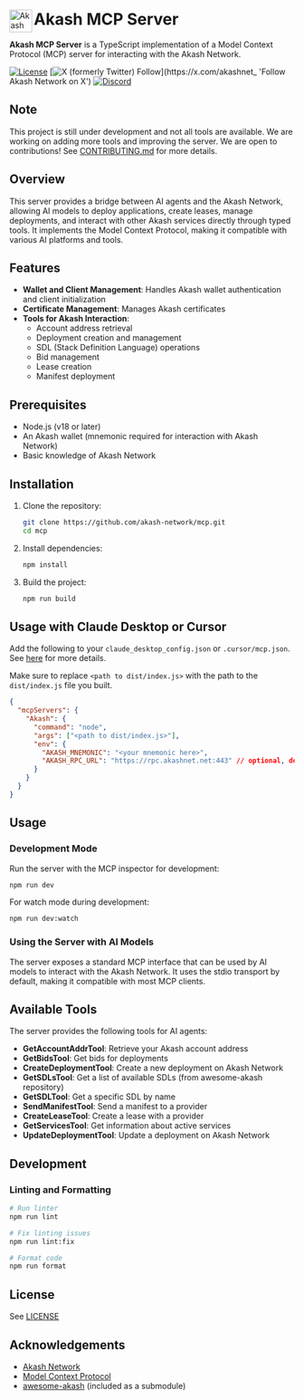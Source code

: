 <div align="left">
  
  <a href="https://akash.network/" target="_blank">
    <img src="https://raw.githubusercontent.com/cosmos/chain-registry/master/akash/images/akt.png" alt="Akash logo" title="Akash Network" align="left" height="40" />
  </a>
  
  # Akash MCP Server
  
  **Akash MCP Server** is a TypeScript implementation of a Model Context Protocol (MCP) server for interacting with the Akash Network.

[![License](https://img.shields.io/badge/License-Apache_2.0-blue.svg)](https://opensource.org/licenses/Apache-2.0)
[![X (formerly Twitter) Follow](https://img.shields.io/twitter/follow/akashnet_)](https://x.com/akashnet_ 'Follow Akash Network on X')
[![Discord](https://img.shields.io/badge/discord-join-7289DA.svg?logo=discord&longCache=true&style=flat)](https://discord.gg/akash 'Join Akash Discord')

</div>

## Note

This project is still under development and not all tools are available. We are working on adding more tools and improving the server.
We are open to contributions! See [CONTRIBUTING.md](CONTRIBUTING.md) for more details.

## Overview

This server provides a bridge between AI agents and the Akash Network, allowing AI models to deploy applications, create leases, manage deployments, and interact with other Akash services directly through typed tools. It implements the Model Context Protocol, making it compatible with various AI platforms and tools.

## Features

- **Wallet and Client Management**: Handles Akash wallet authentication and client initialization
- **Certificate Management**: Manages Akash certificates
- **Tools for Akash Interaction**:
  - Account address retrieval
  - Deployment creation and management
  - SDL (Stack Definition Language) operations
  - Bid management
  - Lease creation
  - Manifest deployment

## Prerequisites

- Node.js (v18 or later)
- An Akash wallet (mnemonic required for interaction with Akash Network)
- Basic knowledge of Akash Network

## Installation

1. Clone the repository:

   ```bash
   git clone https://github.com/akash-network/mcp.git
   cd mcp
   ```

2. Install dependencies:

   ```bash
   npm install
   ```

3. Build the project:

   ```bash
   npm run build
   ```

## Usage with Claude Desktop or Cursor

Add the following to your `claude_desktop_config.json` or `.cursor/mcp.json`. See [here](https://modelcontextprotocol.io/quickstart/user) for more details.

Make sure to replace `<path to dist/index.js>` with the path to the `dist/index.js` file you built.

```json
{
  "mcpServers": {
    "Akash": {
      "command": "node",
      "args": ["<path to dist/index.js>"],
      "env": {
        "AKASH_MNEMONIC": "<your mnemonic here>",
        "AKASH_RPC_URL": "https://rpc.akashnet.net:443" // optional, defaults to https://rpc.akashnet.net:443
      }
    }
  }
}
```

## Usage

### Development Mode

Run the server with the MCP inspector for development:

```bash
npm run dev
```

For watch mode during development:

```bash
npm run dev:watch
```

### Using the Server with AI Models

The server exposes a standard MCP interface that can be used by AI models to interact with the Akash Network. It uses the stdio transport by default, making it compatible with most MCP clients.

## Available Tools

The server provides the following tools for AI agents:

- **GetAccountAddrTool**: Retrieve your Akash account address
- **GetBidsTool**: Get bids for deployments
- **CreateDeploymentTool**: Create a new deployment on Akash Network
- **GetSDLsTool**: Get a list of available SDLs (from awesome-akash repository)
- **GetSDLTool**: Get a specific SDL by name
- **SendManifestTool**: Send a manifest to a provider
- **CreateLeaseTool**: Create a lease with a provider
- **GetServicesTool**: Get information about active services
- **UpdateDeploymentTool**: Update a deployment on Akash Network

## Development

### Linting and Formatting

```bash
# Run linter
npm run lint

# Fix linting issues
npm run lint:fix

# Format code
npm run format
```

## License

See [LICENSE](LICENSE)

## Acknowledgements

- [Akash Network](https://akash.network/)
- [Model Context Protocol](https://github.com/modelcontextprotocol/typescript-sdk)
- [awesome-akash](https://github.com/akash-network/awesome-akash) (included as a submodule)
